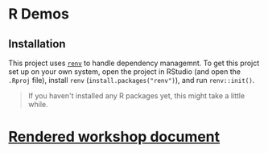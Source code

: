 # R Demos


## Installation

This project uses [`renv`](https://rstudio.github.io/renv/articles/renv.html) to handle dependency managemnt. To get this projct set up on your own system, open the project in RStudio (and open the `.Rproj` file), install `renv` (`install.packages("renv")`), and run `renv::init()`. 

> If you haven't installed any R packages yet, this might take a little while.


# [Rendered workshop document](https://wagner-mspp-2020.github.io/r-demos/r-demo.html)
